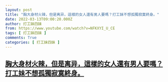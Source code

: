 ```yaml
---
layout: post
title: "胸大身材火辣，但是离异，這樣的女人還有男人要嗎？打工妹不想孤獨寂寞終身。"
date: 2022-03-13T09:00:20.000Z
author: 打工妹四妹
from: https://www.youtube.com/watch?v=NFKXYI_U_CE
tags: [ 打工妹四妹 ]
comments: True
categories: [ 打工妹四妹 ]
---
```

<!--1647162020000-->
[胸大身材火辣，但是离异，這樣的女人還有男人要嗎？打工妹不想孤獨寂寞終身。](https://www.youtube.com/watch?v=NFKXYI_U_CE)
------

<div>

</div>
